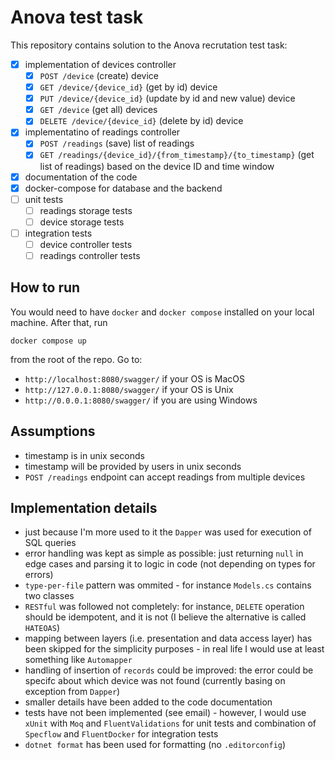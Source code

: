 # Anova test task

This repository contains solution to the Anova recrutation test task:

- [X] implementation of devices controller
  - [X] `POST /device` (create) device
  - [X] `GET /device/{device_id}` (get by id) device
  - [X] `PUT /device/{device_id}` (update by id and new value) device
  - [X] `GET /device` (get all) devices
  - [X] `DELETE /device/{device_id}` (delete by id) device
- [X] implementatino of readings controller
  - [X] `POST /readings` (save) list of readings
  - [X] `GET /readings/{device_id}/{from_timestamp}/{to_timestamp}` (get list of readings) based on the device ID and time window
- [X] documentation of the code
- [X] docker-compose for database and the backend
- [ ] unit tests
  - [ ] readings storage tests
  - [ ] device storage tests
- [ ] integration tests
  - [ ] device controller tests
  - [ ] readings controller tests

## How to run

You would need to have `docker` and `docker compose` installed on your local machine. After that, run

```shell
docker compose up
```

from the root of the repo. Go to:

- `http://localhost:8080/swagger/` if your OS is MacOS
- `http://127.0.0.1:8080/swagger/` if your OS is Unix
- `http://0.0.0.1:8080/swagger/` if you are using Windows

## Assumptions

- timestamp is in unix seconds
- timestamp will be provided by users in unix seconds
- `POST /readings` endpoint can accept readings from multiple devices

## Implementation details

- just because I'm more used to it the `Dapper` was used for execution of SQL queries
- error handling was kept as simple as possible: just returning `null` in edge cases and parsing it to logic in code (not depending on types for errors)
- `type-per-file` pattern was ommited - for instance `Models.cs` contains two classes
- `RESTful` was followed not completely: for instance, `DELETE` operation should be idempotent, and it is not (I believe the alternative is called `HATEOAS`)
- mapping between layers (i.e. presentation and data access layer) has been skipped for the simplicity purposes - in real life I would use at least something like `Automapper`
- handling of insertion of `records` could be improved: the error could be specifc about which device was not found (currently basing on exception from `Dapper`)
- smaller details have been added to the code documentation
- tests have not been implemented (see email) - however, I would use `xUnit` with `Moq` and `FluentValidations` for unit tests and combination of `Specflow` and `FluentDocker` for integration tests
- `dotnet format` has been used for formatting (no `.editorconfig`)
